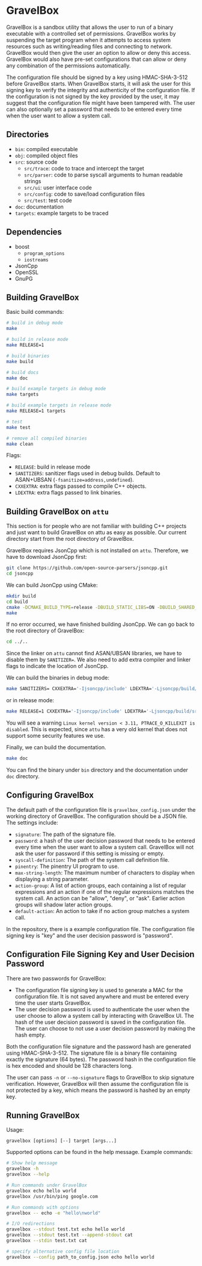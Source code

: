 # GravelBox

GravelBox is a sandbox utility that allows the user to run of a binary executable with a controlled set of permissions.
GravelBox works by suspending the target program when it attempts to access system resources such as writing/reading files and connecting to network.
GravelBox would then give the user an option to allow or deny this access.
GravelBox would also have pre-set configurations that can allow or deny any combination of the permissions automatically.

The configuration file should be signed by a key using HMAC-SHA-3-512 before GravelBox starts.
When GravelBox starts, it will ask the user for this signing key to verify the integrity and authenticity of the configuration file.
If the configuration is not signed by the key provided by the user, it may suggest that the configuration file might have been tampered with.
The user can also optionally set a password that needs to be entered every time when the user want to allow a system call.

## Directories

- `bin`: compiled executable
- `obj`: compiled object files
- `src`: source code
  - `src/trace`: code to trace and intercept the target
  - `src/parser`: code to parse syscall arguments to human readable strings
  - `src/ui`: user interface code
  - `src/config`: code to save/load configuration files
  - `src/test`: test code
- `doc`: documentation
- `targets`: example targets to be traced

## Dependencies

- boost
  - `program_options`
  - `iostreams`
- JsonCpp
- OpenSSL
- GnuPG

## Building GravelBox

Basic build commands:

```sh
# build in debug mode
make

# build in release mode
make RELEASE=1

# build binaries
make build

# build docs
make doc

# build example targets in debug mode
make targets

# build example targets in release mode
make RELEASE=1 targets

# test
make test

# remove all compiled binaries
make clean
```

Flags:

- `RELEASE`: build in release mode
- `SANITIZERS`: sanitizer flags used in debug builds. Default to ASAN+UBSAN (`-fsanitize=address,undefined`).
- `CXXEXTRA`: extra flags passed to compile C++ objects.
- `LDEXTRA`: extra flags passed to link binaries.

## Building GravelBox on `attu`

This section is for people who are not familiar with building C++ projects and just want to build GravelBox on attu as easy as possible.
Our current directory start from the root directory of GravelBox.

GravelBox requires JsonCpp which is not installed on `attu`.
Therefore, we have to download JsonCpp first:

```sh
git clone https://github.com/open-source-parsers/jsoncpp.git
cd jsoncpp
```

We can build JsonCpp using CMake:

```sh
mkdir build
cd build
cmake -DCMAKE_BUILD_TYPE=release -DBUILD_STATIC_LIBS=ON -DBUILD_SHARED_LIBS=OFF -DARCHIVE_INSTALL_DIR=. -G "Unix Makefiles" ..
make
```

If no error occurred, we have finished building JsonCpp.
We can go back to the root directory of GravelBox:

```sh
cd ../..
```

Since the linker on `attu` cannot find ASAN/UBSAN libraries, we have to disable them by `SANITIZER=`.
We also need to add extra compiler and linker flags to indicate the location of JsonCpp.

We can build the binaries in debug mode:

```sh
make SANITIZERS= CXXEXTRA='-Ijsoncpp/include' LDEXTRA='-Ljsoncpp/build/src/lib_json'
```

or in release mode:

```sh
make RELEASE=1 CXXEXTRA='-Ijsoncpp/include' LDEXTRA='-Ljsoncpp/build/src/lib_json'
```

You will see a warning `Linux kernel version < 3.11, PTRACE_O_KILLEXIT is disabled`.
This is expected, since `attu` has a very old kernel that does not support some security features we use.

Finally, we can build the documentation.

```sh
make doc
```

You can find the binary under `bin` directory and the documentation under `doc` directory.

## Configuring GravelBox

The default path of the configuration file is `gravelbox_config.json` under the working directory of GravelBox.
The configuration should be a JSON file.
The settings include:

- `signature`:
    The path of the signature file.
- `password`:
    a hash of the user decision password that needs to be entered every time when the user want to allow a system call.
    GravelBox will not ask the user for password if this setting is missing or empty.
- `syscall-definition`:
    The path of the system call definition file.
- `pinentry`:
    The pinentry UI program to use.
- `max-string-length`:
    The maximum number of characters to display when displaying a string parameter.
- `action-group`:
    A list of action groups, each containing a list of regular expressions and an action if one of the regular expressions matches the system call.
    An action can be "allow", "deny", or "ask".
    Earlier action groups will shadow later action groups.
- `default-action`:
    An action to take if no action group matches a system call.

In the repository, there is a example configuration file.
The configuration file signing key is "key" and the user decision password is "password".

## Configuration File Signing Key and User Decision Password

There are two passwords for GravelBox:

- The configuration file signing key is used to generate a MAC for the configuration file.
  It is not saved anywhere and must be entered every time the user starts GravelBox.
- The user decision password is used to authenticate the user when the user choose to allow a system call by interacting with GravelBox UI.
  The hash of the user decision password is saved in the configuration file.
  The user can choose to not use a user decision password by making the hash empty.

Both the configuration file signature and the password hash are generated using HMAC-SHA-3-512.
The signature file is a binary file containing exactly the signature (64 bytes).
The password hash in the configuration file is hex encoded and should be 128 characters long.

The user can pass `-n` or `--no-signature` flags to GravelBox to skip signature verification.
However, GravelBox will then assume the configuration file is not protected by a key, which means the password is hashed by an empty key.

## Running GravelBox

Usage:

```text
gravelbox [options] [--] target [args...]
```

Supported options can be found in the help message.
Example commands:

```sh
# Show help message
gravelbox -h
gravelbox --help

# Run commands under GravelBox
gravelbox echo hello world
gravelbox /usr/bin/ping google.com

# Run commands with options
gravelbox -- echo -e "hello\nworld"

# I/O redirections
gravelbox --stdout test.txt echo hello world
gravelbox --stdout test.txt --append-stdout cat
gravelbox --stdin test.txt cat

# specify alternative config file location
gravelbox --config path_to_config.json echo hello world
```
